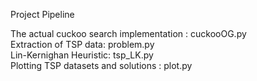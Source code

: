 Project Pipeline

The actual cuckoo search implementation : cuckooOG.py<br>
Extraction of TSP data: problem.py<br>
Lin-Kernighan Heuristic: tsp_LK.py<br>
Plotting TSP datasets and solutions : plot.py<br>
